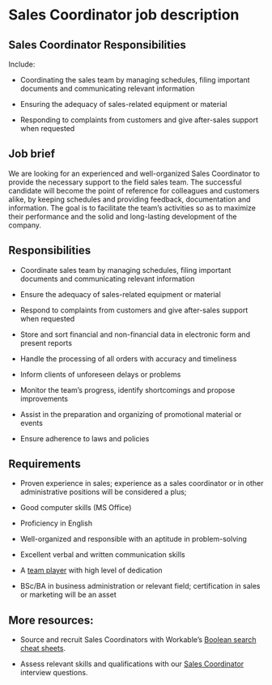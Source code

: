 # Sales Coordinator job description


## Sales Coordinator Responsibilities

Include:

* Coordinating the sales team by managing schedules, filing important documents and communicating relevant information

* Ensuring the adequacy of sales-related equipment or material

* Responding to complaints from customers and give after-sales support when requested


## Job brief

We are looking for an experienced and well-organized Sales Coordinator to provide the necessary support to the field sales team. The successful candidate will become the point of reference for colleagues and customers alike, by keeping schedules and providing feedback, documentation and information.
The goal is to facilitate the team’s activities so as to maximize their performance and the solid and long-lasting development of the company.


## Responsibilities

* Coordinate sales team by managing schedules, filing important documents and communicating relevant information

* Ensure the adequacy of sales-related equipment or material

* Respond to complaints from customers and give after-sales support when requested

* Store and sort financial and non-financial data in electronic form and present reports

* Handle the processing of all orders with accuracy and timeliness

* Inform clients of unforeseen delays or problems

* Monitor the team’s progress, identify shortcomings and propose improvements

* Assist in the preparation and organizing of promotional material or events

* Ensure adherence to laws and policies


## Requirements

* Proven experience in sales; experience as a sales coordinator or in other administrative positions will be considered a plus;

* Good computer skills (MS Office)

* Proficiency in English

* Well-organized and responsible with an aptitude in problem-solving

* Excellent verbal and written communication skills

* A <a href="https://resources.workable.com/team-player-interview-questions">team player</a> with high level of dedication

* BSc/BA in business administration or relevant field; certification in sales or marketing will be an asset

## More resources:
* Source and recruit Sales Coordinators with Workable’s <a href="https://resources.workable.com/hire-sales-coordinators-boolean-search-strings">Boolean search cheat sheets</a>.

* Assess relevant skills and qualifications with our <a href="https://resources.workable.com/sales-coordinator-interview-questions">Sales Coordinator</a> interview questions.
